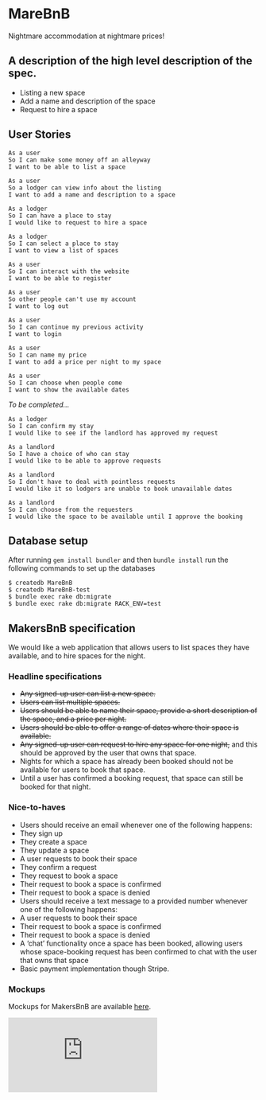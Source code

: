 # MareBnB
Nightmare accommodation at nightmare prices!

## A description of the high level description of the spec.
* Listing a new space
* Add a name and description of the space
* Request to hire a space

## User Stories
```
As a user
So I can make some money off an alleyway
I want to be able to list a space

As a user
So a lodger can view info about the listing
I want to add a name and description to a space

As a lodger
So I can have a place to stay
I would like to request to hire a space

As a lodger
So I can select a place to stay
I want to view a list of spaces

As a user
So I can interact with the website
I want to be able to register

As a user
So other people can't use my account
I want to log out

As a user
So I can continue my previous activity
I want to login

As a user
So I can name my price
I want to add a price per night to my space

As a user
So I can choose when people come
I want to show the available dates
```
*To be completed...*
```
As a lodger
So I can confirm my stay
I would like to see if the landlord has approved my request

As a landlord
So I have a choice of who can stay
I would like to be able to approve requests

As a landlord
So I don't have to deal with pointless requests
I would like it so lodgers are unable to book unavailable dates

As a landlord
So I can choose from the requesters
I would like the space to be available until I approve the booking
```

## Database setup

After running `gem install bundler` and then `bundle install` run the following commands to set up the databases

```
$ createdb MareBnB
$ createdb MareBnB-test
$ bundle exec rake db:migrate
$ bundle exec rake db:migrate RACK_ENV=test
```

## MakersBnB specification

We would like a web application that allows users to list spaces they have available, and to hire spaces for the night.

### Headline specifications

- ~~Any signed-up user can list a new space.~~
- ~~Users can list multiple spaces.~~
- ~~Users should be able to name their space, provide a short description of the space, and a price per night.~~
- ~~Users should be able to offer a range of dates where their space is available.~~
- ~~Any signed-up user can request to hire any space for one night,~~ and this should be approved by the user that owns that space.
- Nights for which a space has already been booked should not be available for users to book that space.
- Until a user has confirmed a booking request, that space can still be booked for that night.

### Nice-to-haves

- Users should receive an email whenever one of the following happens:
 - They sign up
 - They create a space
 - They update a space
 - A user requests to book their space
 - They confirm a request
 - They request to book a space
 - Their request to book a space is confirmed
 - Their request to book a space is denied
- Users should receive a text message to a provided number whenever one of the following happens:
 - A user requests to book their space
 - Their request to book a space is confirmed
 - Their request to book a space is denied
- A ‘chat’ functionality once a space has been booked, allowing users whose space-booking request has been confirmed to chat with the user that owns that space
- Basic payment implementation though Stripe.

### Mockups

Mockups for MakersBnB are available [here](https://github.com/makersacademy/course/blob/master/makersbnb/makers_bnb_images/MakersBnB_mockups.pdf).


![Tracking pixel](https://githubanalytics.herokuapp.com/course/makersbnb/specification_and_mockups.md)
